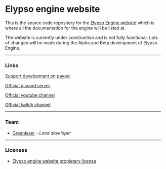 # Elypso engine website

This is the source code repository for the [Elypso Engine website](https://elypsoengine.com) which is where all the documentation for the engine will be listed at. 

The website is currently under construction and is not fully functional. Lots of changes will be made during the Alpha and Beta development of Elypso Engine.

---

### Links

[Support development on paypal](https://www.paypal.com/donate/?hosted_button_id=QWG8SAYX5TTP6)

[Official discord server](https://discord.com/invite/etDQSn3vQ5)

[Official youtube channel](https://youtube.com/greenlaser)

[Official twitch channel](https://www.twitch.tv/greenlaseer)

---

### Team

* [Greenlaser](https://github.com/greeenlaser) - *Lead developer*

---

### Licenses

* [Elypso engine website propietary license](LICENSE.md)
